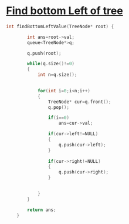 <h1><a href="https://leetcode.com/problems/find-bottom-left-tree-value/description/" target="_blank">Find bottom Left of tree</a></h1>

```cpp
int findBottomLeftValue(TreeNode* root) {

        int ans=root->val;
        queue<TreeNode*>q;

        q.push(root);

        while(q.size()!=0)
        {
            int n=q.size();
            

            for(int i=0;i<n;i++)
            {
                TreeNode* cur=q.front();
                q.pop();

                if(i==0)
                    ans=cur->val;

                if(cur->left!=NULL)
                {
                    q.push(cur->left);
                }
                
                if(cur->right!=NULL)
                {
                    q.push(cur->right);
                }

                
            }
        }

        return ans;
    }

```